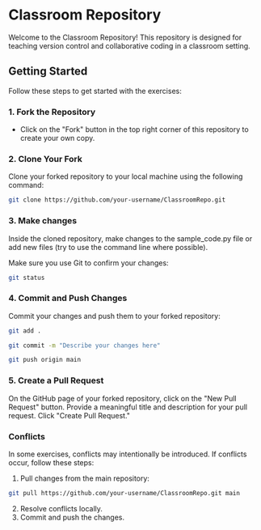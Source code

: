 # Classroom Repository

Welcome to the Classroom Repository! This repository is designed for teaching version control and collaborative coding in a classroom setting.

## Getting Started

Follow these steps to get started with the exercises:

### 1. Fork the Repository

- Click on the "Fork" button in the top right corner of this repository to create your own copy.

### 2. Clone Your Fork

Clone your forked repository to your local machine using the following command:

```bash
git clone https://github.com/your-username/ClassroomRepo.git
```
### 3. Make changes

Inside the cloned repository, make changes to the sample_code.py file or add new files (try to use the command line where possible).

Make sure you use Git to confirm your changes:
```bash
git status
```

### 4. Commit and Push Changes
Commit your changes and push them to your forked repository:

```bash
git add .
```
```bash
git commit -m "Describe your changes here"
```
```bash
git push origin main
```
### 5. Create a Pull Request
On the GitHub page of your forked repository, click on the "New Pull Request" button.
Provide a meaningful title and description for your pull request.
Click "Create Pull Request."

### Conflicts
In some exercises, conflicts may intentionally be introduced. If conflicts occur, follow these steps:
1. Pull changes from the main repository:
```bash
git pull https://github.com/your-username/ClassroomRepo.git main
```
2. Resolve conflicts locally.
3. Commit and push the changes.
